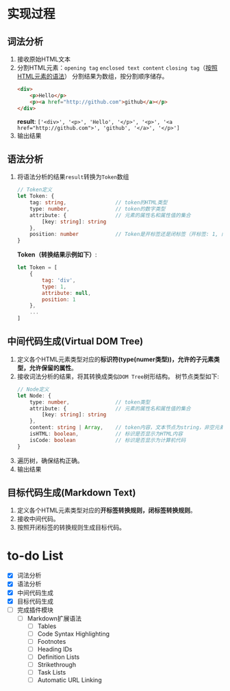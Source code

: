 # 实现过程
## 词法分析
1.  接收原始HTML文本
2.  分割HTML元素：`opening tag` `enclosed text content` `closing tag`（[按照HTML元素的语法](https://developer.mozilla.org/zh-CN/docs/Glossary/HTML)）
    分割结果为数组，按分割顺序储存。
    ```html
    <div>
        <p>Hello</p>
        <p><a href="http://github.com">github</a></p>
    </div>
    ```   
    **result**: `['<div>', '<p>', 'Hello', '</p>', '<p>', '<a href="http://github.com">', 'github', '</a>', '</p>']`
3. 输出结果
## 语法分析
1.  将语法分析的结果`result`转换为`Token`数组
    ```typescript
    // Token定义
    let Token: {
        tag: string,                // token的HTML类型
        type: number,               // token的数字类型
        attribute: {                // 元素的属性名和属性值的集合
            [key: string]: string
        },
        position: number            // Token是开标签还是闭标签（开标签: 1, 闭标签: 2, 空元素: 3）
    }
    ```
    **Token（转换结果示例如下）**:
    ```js
    let Token = [
        {
            tag: 'div',
            type: 1,
            attribute: null,
            position: 1
        },
        ...
    ]
    ```
## 中间代码生成(Virtual DOM Tree)
1.  定义各个HTML元素类型对应的**标识符(type(numer类型))，允许的子元素类型，允许保留的属性**。
2.  接收词法分析的结果，将其转换成类似`DOM Tree`树形结构。
    树节点类型如下:
    ```typescript
    // Node定义
    let Node: {
        type: number,               // token类型
        attribute: {                // 元素的属性名和属性值的集合
            [key: string]: string
        },
        content: string | Array,    // token内容，文本节点为string，非空元素如有子节点为数组，空元素为null
        isHTML: boolean,            // 标识是否显示为HTML内容
        isCode: boolean             // 标识是否显示为计算机代码
    }
    ```
3.  遍历树，确保结构正确。
4.  输出结果
## 目标代码生成(Markdown Text)
1.  定义各个HTML元素类型对应的**开标签转换规则，闭标签转换规则**。
2.  接收中间代码。
3.  按照开闭标签的转换规则生成目标代码。
# to-do List

- [x] 词法分析
- [x] 语法分析
- [x] 中间代码生成
- [x] 目标代码生成
- [ ] 完成插件模块
    - [ ] Markdown扩展语法
        - [ ] Tables
        - [ ] Code Syntax Highlighting
        - [ ] Footnotes
        - [ ] Heading IDs
        - [ ] Definition Lists
        - [ ] Strikethrough
        - [ ] Task Lists
        - [ ] Automatic URL Linking
